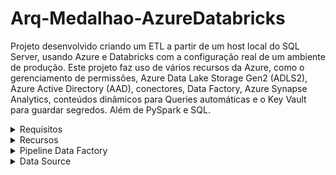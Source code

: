 # Arq-Medalhao-AzureDatabricks

Projeto desenvolvido criando um ETL a partir de um host local do SQL Server, usando Azure e Databricks com a configuração real de um ambiente de produção. Este projeto faz uso de vários recursos da Azure, como o gerenciamento de permissões, Azure Data Lake Storage Gen2 (ADLS2), Azure Active Directory (AAD), conectores, Data Factory, Azure Synapse Analytics, conteúdos dinâmicos para Queries automáticas e o Key Vault para guardar segredos. Além de PySpark e SQL.

<details>
  <summary>Requisitos</summary>
  
- Configuração de Self-Hosted Runtime para conexão entre Azure Data Factory e SQL Server
- Configuração de Java Runtime para rodar arquivos .parquet
- Configuração de Managed Identity (MI) entre o Databricks, Data Factory e ADLS2 
- Autenticação via Azure Active Directory (AAD)
- Configuração do Networking, incluindo a abertura de portas específicas no firewall para acesso entre Azure e SQL Server.
- Controle de ACLs (Access Control Lists) e RBAC (Role-Based Access Control).
- Integração com o Key Vault: Garantir que o Databricks e o Data Factory estão corretamente configurados para acessar segredos armazenados no Key Vault. Isso envolve: Criação de políticas de acesso no Key Vault e uso de linked services no Data Factory para acessar o Key Vault.
- Configuração de mount Azure Data Lake Storage Gen2 container no Databricks usando autenticação via token. (notebook uploaded)

</details>


<details>
  <summary>Recursos</summary>

  ![resourcegroup](https://github.com/user-attachments/assets/00bc9775-accc-49cf-b0c3-7677963e2608)

</details>

<details>
  <summary>Pipeline Data Factory</summary>

![Pipeline ADF](https://github.com/user-attachments/assets/d92b56df-7554-490c-b2ec-54ee01ec7d67)

</details>

<details>
  <summary>Data Source</summary>

https://learn.microsoft.com/en-us/sql/samples/adventureworks-install-configure?view=sql-server-ver16&tabs=ssms

</details>

